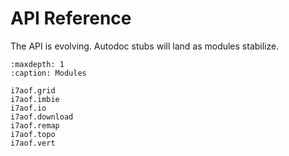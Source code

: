 # API Reference

The API is evolving. Autodoc stubs will land as modules stabilize.

```{toctree}
:maxdepth: 1
:caption: Modules

i7aof.grid
i7aof.imbie
i7aof.io
i7aof.download
i7aof.remap
i7aof.topo
i7aof.vert
```

